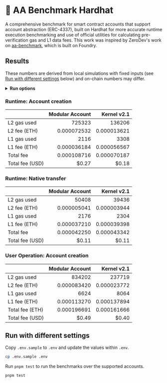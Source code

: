 # 👷 AA Benchmark Hardhat

A comprehensive benchmark for smart contract accounts that support account abstraction (ERC-4337), built on Hardhat for more accurate runtime execution benchmarking and use of official utilities for calculating pre-verification gas and L1 data fees. This work was inspired by ZeroDev's work on [aa-benchmark](https://github.com/zerodevapp/aa-benchmark), which is built on Foundry.

## Results

<!-- BENCHMARK_RESULTS -->

These numbers are derived from local simulations with fixed inputs (see [Run with different settings](#run-with-different-settings) below) and on-chain numbers may differ.

<details>
<summary><b>Run options</b></summary>

Last run: Thu, 15 Feb 2024 01:11:44 GMT
| Option          |    Value |
| :-------------- | -------: |
| L2 gas price    | 0.1 gwei |
| L1 gas price    |  25 gwei |
| ETH price (USD) |    $2500 |

</details>

### Runtime: Account creation

|                 | Modular Account | Kernel v2.1 |
| :-------------- | --------------: | ----------: |
| L2 gas used     |          725323 |      136206 |
| L2 fee (ETH)    |     0.000072532 | 0.000013621 |
| L1 gas used     |            2116 |        3308 |
| L1 fee (ETH)    |     0.000036184 | 0.000056567 |
| Total fee       |     0.000108716 | 0.000070187 |
| Total fee (USD) |           $0.27 |       $0.18 |

### Runtime: Native transfer

|                 | Modular Account | Kernel v2.1 |
| :-------------- | --------------: | ----------: |
| L2 gas used     |           50408 |       39436 |
| L2 fee (ETH)    |     0.000005041 | 0.000003944 |
| L1 gas used     |            2176 |        2304 |
| L1 fee (ETH)    |     0.000037210 | 0.000039398 |
| Total fee       |     0.000042250 | 0.000043342 |
| Total fee (USD) |           $0.11 |       $0.11 |

### User Operation: Account creation

|                 | Modular Account | Kernel v2.1 |
| :-------------- | --------------: | ----------: |
| L2 gas used     |          834202 |      237719 |
| L2 fee (ETH)    |     0.000083420 | 0.000023772 |
| L1 gas used     |            6624 |        8064 |
| L1 fee (ETH)    |     0.000113270 | 0.000137894 |
| Total fee (ETH) |     0.000196691 | 0.000161666 |
| Total fee (USD) |           $0.49 |       $0.40 |

<!-- /BENCHMARK_RESULTS -->

## Run with different settings

Copy `.env.sample` to `.env` and update the values within `.env`.

```bash
cp .env.sample .env
```

Run `pnpm test` to run the benchmarks over the supported accounts.

```bash
pnpm test
```
